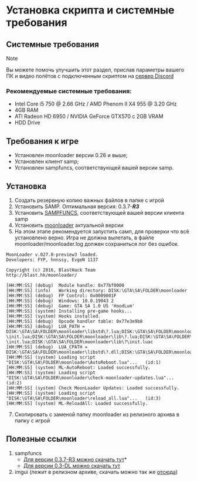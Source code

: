 # Установка скрипта и системные требования

## Системные требования

>[!NOTE]
>Вы можете помочь улучшить этот раздел, прислав параметры вашего ПК и видео полётов с подключенным скриптом на [сервер Discord](https://discord.gg/QSKkNhZrTh) 

### Рекомендуемые системные требования:
- Intel Core i5 750 @ 2.66 GHz / AMD Phenom II X4 955 @ 3.20 GHz
- 4GB RAM
- ATI Radeon HD 6950 / NVIDIA GeForce GTX570 с 2GB VRAM 
- HDD Drive

## Требования к игре
- Установлен moonloader версии 0.26 и выше;
- Установлен клиент samp;
- Установлен sampfuncs, соответствующей вашей версии samp.

## Установка

1. Создать резервную копию важных файлов в папке с игрой
2. Установить SAMP. Оптимальная версия: 0.3.7-**_R3_**
3. Установить [SAMPFUNCS](https://www.blast.hk/threads/65247/), соответствующей вашей версии клиента samp
4. Установить [moonloader](https://www.blast.hk/threads/13305/) актуальной версии
5. На этом этапе рекомендуется запустить самп, для проверки что всё установлено верно. Игра не должна вылетать, в файле moonloader/moonloader.log должен сохраниться лог без ошибок.

 ````
 MoonLoader v.027.0-preview3 loaded.
 Developers: FYP, hnnssy, EvgeN 1137

 Copyright (c) 2016, BlastHack Team
 http://blast.hk/moonloader/

[HH:MM:SS] (debug)	Module handle: 0x77bf0000
[HH:MM:SS] (info)	Working directory: DISK:\GTA\SA\FOLDER\moonloader
[HH:MM:SS] (debug)	FP Control: 0x0009001F
[HH:MM:SS] (debug)	Windows: 10.0.19043 2
[HH:MM:SS] (debug)	Game: GTA SA 1.0 US 'HoodLum'
[HH:MM:SS] (system)	Installing pre-game hooks...
[HH:MM:SS] (system)	Hooks installed.
[HH:MM:SS] (debug)	Opcode handler table: 0x77e3e9b8
[HH:MM:SS] (debug)	LUA_PATH = DISK:\GTA\SA\FOLDER\moonloader\libstd\?.lua;DISK:\GTA\SA\FOLDER\moonloader\libstd\?\init.lua;DISK:\GTA\SA\FOLDER\moonloader\lib\?.lua;DISK:\GTA\SA\FOLDER\moonloader\lib\?.luac;DISK:\GTA\SA\FOLDER\moonloader\lib\?\init.lua;DISK:\GTA\SA\FOLDER\moonloader\lib\?\init.luac
[HH:MM:SS] (debug)	LUA_CPATH = DISK:\GTA\SA\FOLDER\moonloader\libstd\?.dll;DISK:\GTA\SA\FOLDER\moonloader\lib\?.dll
[HH:MM:SS] (system)	Loading script "DISK:\GTA\SA\FOLDER\moonloader\AutoReboot.lua"...	(id:1)
[HH:MM:SS] (system)	ML-AutoReboot: Loaded successfully.
[HH:MM:SS] (system)	Loading script "DISK:\GTA\SA\FOLDER\moonloader\check-moonloader-updates.lua"...	(id:2)
[HH:MM:SS] (system)	Check MoonLoader Updates: Loaded successfully.
[HH:MM:SS] (system)	Loading script "DISK:\GTA\SA\FOLDER\moonloader\reload_all.lua"...	(id:3)
[HH:MM:SS] (system)	ML-ReloadAll: Loaded successfully.
````
7. Скопировать с заменой папку moonloader из релизного архива в папку с игрой

## Полезные ссылки
1. sampfuncs
   - [Для версии 0.3.7-R3 можно скачать тут](https://www.blast.hk/threads/65247/)*
   - [Для версии 0.3-DL можно скачать тут](https://www.blast.hk/threads/138813/)
2. imgui (лежит в релизном архиве, скачать можно так же [отсюда](https://www.blast.hk/threads/19292/))
